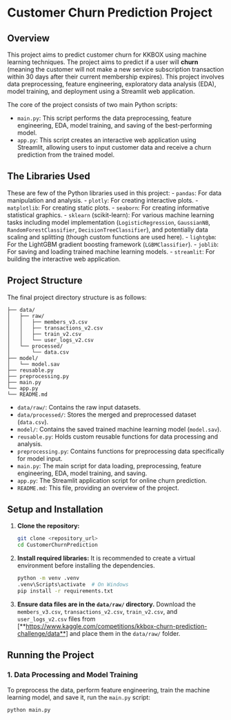 # Customer Churn Prediction Project

## Overview

This project aims to predict customer churn for KKBOX using machine learning techniques. The project aims to predict if a user will **churn** (meaning the customer will not make a new service subscription transaction within 30 days after their current membership expires). This project involves data preprocessing, feature engineering, exploratory data analysis (EDA), model training, and deployment using a Streamlit web application.

The core of the project consists of two main Python scripts:

-   `main.py`: This script performs the data preprocessing, feature engineering, EDA, model training, and saving of the best-performing model.
-   `app.py`: This script creates an interactive web application using Streamlit, allowing users to input customer data and receive a churn prediction from the trained model.

## The Libraries Used

These are few of the Python libraries used in this project:
    -   `pandas`: For data manipulation and analysis.
    -   `plotly`: For creating interactive plots.
    -   `matplotlib`: For creating static plots.
    -   `seaborn`: For creating informative statistical graphics.
    -   `sklearn` (scikit-learn): For various machine learning tasks including model implementation (`LogisticRegression`, `GaussianNB`, `RandomForestClassifier`, `DecisionTreeClassifier`), and potentially data scaling and splitting (though custom functions are used here).
    -   `lightgbm`: For the LightGBM gradient boosting framework (`LGBMClassifier`).
    -   `joblib`: For saving and loading trained machine learning models.
    -   `streamlit`: For building the interactive web application.

## Project Structure

The final project directory structure is as follows:
```
├── data/
│   ├── raw/
│   │   ├── members_v3.csv
│   │   ├── transactions_v2.csv
│   │   ├── train_v2.csv
│   │   └── user_logs_v2.csv
│   └── processed/
│       └── data.csv
├── model/
│   └── model.sav
├── reusable.py
├── preprocessing.py
├── main.py
└── app.py
└── README.md
```

-   `data/raw/`: Contains the raw input datasets.
-   `data/processed/`: Stores the merged and preprocessed dataset (`data.csv`).
-   `model/`: Contains the saved trained machine learning model (`model.sav`).
-   `reusable.py`: Holds custom reusable functions for data processing and analysis.
-   `preprocessing.py`: Contains functions for preprocessing data specifically for model input.
-   `main.py`: The main script for data loading, preprocessing, feature engineering, EDA, model training, and saving.
-   `app.py`: The Streamlit application script for online churn prediction.
-   `README.md`: This file, providing an overview of the project.

## Setup and Installation

1.  **Clone the repository:**
    ```bash
    git clone <repository_url>
    cd CustomerChurnPrediction
    ```

2.  **Install required libraries:**
    It is recommended to create a virtual environment before installing the dependencies.
    ```bash
    python -m venv .venv
    .venv\Scripts\activate  # On Windows
    pip install -r requirements.txt
    ```

3.  **Ensure data files are in the `data/raw/` directory.** Download the `members_v3.csv`, `transactions_v2.csv`, `train_v2.csv`, and `user_logs_v2.csv` files from [**https://www.kaggle.com/competitions/kkbox-churn-prediction-challenge/data**] and place them in the `data/raw/` folder.

## Running the Project

### 1. Data Processing and Model Training

To preprocess the data, perform feature engineering, train the machine learning model, and save it, run the `main.py` script:

```bash
python main.py
```